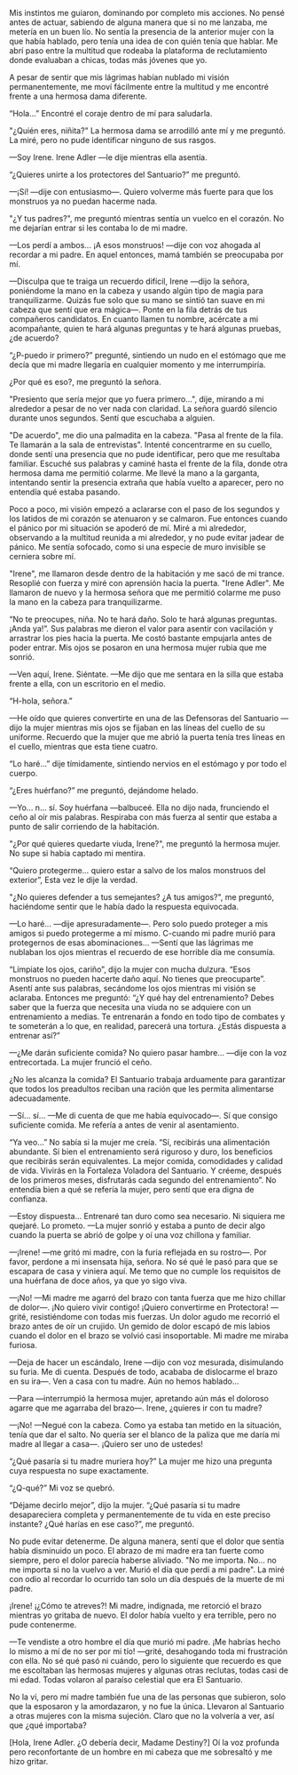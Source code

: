 
Mis instintos me guiaron, dominando por completo mis acciones. No pensé antes de actuar, sabiendo de alguna manera que si no me lanzaba, me metería en un buen lío. No sentía la presencia de la anterior mujer con la que había hablado, pero tenía una idea de con quién tenía que hablar. Me abrí paso entre la multitud que rodeaba la plataforma de reclutamiento donde evaluaban a chicas, todas más jóvenes que yo.

A pesar de sentir que mis lágrimas habían nublado mi visión permanentemente, me moví fácilmente entre la multitud y me encontré frente a una hermosa dama diferente.

“Hola…” Encontré el coraje dentro de mí para saludarla.

"¿Quién eres, niñita?" La hermosa dama se arrodilló ante mí y me preguntó. La miré, pero no pude identificar ninguno de sus rasgos.

—Soy Irene. Irene Adler —le dije mientras ella asentía.

“¿Quieres unirte a los protectores del Santuario?” me preguntó.

—¡Sí! —dije con entusiasmo—. Quiero volverme más fuerte para que los monstruos ya no puedan hacerme nada.

"¿Y tus padres?", me preguntó mientras sentía un vuelco en el corazón. No me dejarían entrar si les contaba lo de mi madre.

—Los perdí a ambos... ¡A esos monstruos! —dije con voz ahogada al recordar a mi padre. En aquel entonces, mamá también se preocupaba por mí.

—Disculpa que te traiga un recuerdo difícil, Irene —dijo la señora, poniéndome la mano en la cabeza y usando algún tipo de magia para tranquilizarme. Quizás fue solo que su mano se sintió tan suave en mi cabeza que sentí que era mágica—. Ponte en la fila detrás de tus compañeros candidatos. En cuanto llamen tu nombre, acércate a mi acompañante, quien te hará algunas preguntas y te hará algunas pruebas, ¿de acuerdo?

“¿P-puedo ir primero?” pregunté, sintiendo un nudo en el estómago que me decía que mi madre llegaría en cualquier momento y me interrumpiría.

¿Por qué es eso?, me preguntó la señora.

"Presiento que sería mejor que yo fuera primero...", dije, mirando a mi alrededor a pesar de no ver nada con claridad. La señora guardó silencio durante unos segundos. Sentí que escuchaba a alguien.

"De acuerdo", me dio una palmadita en la cabeza. "Pasa al frente de la fila. Te llamarán a la sala de entrevistas". Intenté concentrarme en su cuello, donde sentí una presencia que no pude identificar, pero que me resultaba familiar. Escuché sus palabras y caminé hasta el frente de la fila, donde otra hermosa dama me permitió colarme. Me llevé la mano a la garganta, intentando sentir la presencia extraña que había vuelto a aparecer, pero no entendía qué estaba pasando.

Poco a poco, mi visión empezó a aclararse con el paso de los segundos y los latidos de mi corazón se atenuaron y se calmaron. Fue entonces cuando el pánico por mi situación se apoderó de mí. Miré a mi alrededor, observando a la multitud reunida a mi alrededor, y no pude evitar jadear de pánico. Me sentía sofocado, como si una especie de muro invisible se cerniera sobre mí.

"Irene", me llamaron desde dentro de la habitación y me sacó de mi trance. Resoplié con fuerza y ​​miré con aprensión hacia la puerta. "Irene Adler". Me llamaron de nuevo y la hermosa señora que me permitió colarme me puso la mano en la cabeza para tranquilizarme.

“No te preocupes, niña. No te hará daño. Solo te hará algunas preguntas. ¡Anda ya!”. Sus palabras me dieron el valor para asentir con vacilación y arrastrar los pies hacia la puerta. Me costó bastante empujarla antes de poder entrar. Mis ojos se posaron en una hermosa mujer rubia que me sonrió.

—Ven aquí, Irene. Siéntate. —Me dijo que me sentara en la silla que estaba frente a ella, con un escritorio en el medio.

“H-hola, señora.”

—He oído que quieres convertirte en una de las Defensoras del Santuario —dijo la mujer mientras mis ojos se fijaban en las líneas del cuello de su uniforme. Recuerdo que la mujer que me abrió la puerta tenía tres líneas en el cuello, mientras que esta tiene cuatro.

“Lo haré…” dije tímidamente, sintiendo nervios en el estómago y por todo el cuerpo.

“¿Eres huérfano?” me preguntó, dejándome helado.

—Yo... n... sí. Soy huérfana —balbuceé. Ella no dijo nada, frunciendo el ceño al oír mis palabras. Respiraba con más fuerza al sentir que estaba a punto de salir corriendo de la habitación.

"¿Por qué quieres quedarte viuda, Irene?", me preguntó la hermosa mujer. No supe si había captado mi mentira.

“Quiero protegerme… quiero estar a salvo de los malos monstruos del exterior”, Esta vez le dije la verdad.

"¿No quieres defender a tus semejantes? ¿A tus amigos?", me preguntó, haciéndome sentir que le había dado la respuesta equivocada.

—Lo haré... —dije apresuradamente—. Pero solo puedo proteger a mis amigos si puedo protegerme a mí mismo. C-cuando mi padre murió para protegernos de esas abominaciones... —Sentí que las lágrimas me nublaban los ojos mientras el recuerdo de ese horrible día me consumía.

“Límpiate los ojos, cariño”, dijo la mujer con mucha dulzura. “Esos monstruos no pueden hacerte daño aquí. No tienes que preocuparte”. Asentí ante sus palabras, secándome los ojos mientras mi visión se aclaraba. Entonces me preguntó: “¿Y qué hay del entrenamiento? Debes saber que la fuerza que necesita una viuda no se adquiere con un entrenamiento a medias. Te entrenarán a fondo en todo tipo de combates y te someterán a lo que, en realidad, parecerá una tortura. ¿Estás dispuesta a entrenar así?”

—¿Me darán suficiente comida? No quiero pasar hambre... —dije con la voz entrecortada. La mujer frunció el ceño.

¿No les alcanza la comida? El Santuario trabaja arduamente para garantizar que todos los preadultos reciban una ración que les permita alimentarse adecuadamente.

—Sí... sí... —Me di cuenta de que me había equivocado—. Sí que consigo suficiente comida. Me refería a antes de venir al asentamiento.

“Ya veo…” No sabía si la mujer me creía. “Sí, recibirás una alimentación abundante. Si bien el entrenamiento será riguroso y duro, los beneficios que recibirás serán equivalentes. La mejor comida, comodidades y calidad de vida. Vivirás en la Fortaleza Voladora del Santuario. Y créeme, después de los primeros meses, disfrutarás cada segundo del entrenamiento”. No entendía bien a qué se refería la mujer, pero sentí que era digna de confianza.

—Estoy dispuesta... Entrenaré tan duro como sea necesario. Ni siquiera me quejaré. Lo prometo. —La mujer sonrió y estaba a punto de decir algo cuando la puerta se abrió de golpe y oí una voz chillona y familiar.

—¡Irene! —me gritó mi madre, con la furia reflejada en su rostro—. Por favor, perdone a mi insensata hija, señora. No sé qué le pasó para que se escapara de casa y viniera aquí. Me temo que no cumple los requisitos de una huérfana de doce años, ya que yo sigo viva.

—¡No! —Mi madre me agarró del brazo con tanta fuerza que me hizo chillar de dolor—. ¡No quiero vivir contigo! ¡Quiero convertirme en Protectora! —grité, resistiéndome con todas mis fuerzas. Un dolor agudo me recorrió el brazo antes de oír un crujido. Un gemido de dolor escapó de mis labios cuando el dolor en el brazo se volvió casi insoportable. Mi madre me miraba furiosa.

—Deja de hacer un escándalo, Irene —dijo con voz mesurada, disimulando su furia. Me di cuenta. Después de todo, acababa de dislocarme el brazo en su ira—. Ven a casa con tu madre. Aún no hemos hablado...

—Para —interrumpió la hermosa mujer, apretando aún más el doloroso agarre que me agarraba del brazo—. Irene, ¿quieres ir con tu madre?

—¡No! —Negué con la cabeza. Como ya estaba tan metido en la situación, tenía que dar el salto. No quería ser el blanco de la paliza que me daría mi madre al llegar a casa—. ¡Quiero ser uno de ustedes!

“¿Qué pasaría si tu madre muriera hoy?” La mujer me hizo una pregunta cuya respuesta no supe exactamente.

“¿Q-qué?” Mi voz se quebró.

“Déjame decirlo mejor”, dijo la mujer. “¿Qué pasaría si tu madre desapareciera completa y permanentemente de tu vida en este preciso instante? ¿Qué harías en ese caso?”, me preguntó.

No pude evitar detenerme. De alguna manera, sentí que el dolor que sentía había disminuido un poco. El abrazo de mi madre era tan fuerte como siempre, pero el dolor parecía haberse aliviado. "No me importa. No... no me importa si no la vuelvo a ver. Murió el día que perdí a mi padre". La miré con odio al recordar lo ocurrido tan solo un día después de la muerte de mi padre.

¡Irene! ¡¿Cómo te atreves?! Mi madre, indignada, me retorció el brazo mientras yo gritaba de nuevo. El dolor había vuelto y era terrible, pero no pude contenerme.

—Te vendiste a otro hombre el día que murió mi padre. ¡Me habrías hecho lo mismo a mí de no ser por mi tío! —grité, desahogando toda mi frustración con ella. No sé qué pasó ni cuándo, pero lo siguiente que recuerdo es que me escoltaban las hermosas mujeres y algunas otras reclutas, todas casi de mi edad. Todas volaron al paraíso celestial que era El Santuario.

No la vi, pero mi madre también fue una de las personas que subieron, solo que la esposaron y la amordazaron, y no fue la única. Llevaron al Santuario a otras mujeres con la misma sujeción. Claro que no la volvería a ver, así que ¿qué importaba?

[Hola, Irene Adler. ¿O debería decir, Madame Destiny?] Oí la voz profunda pero reconfortante de un hombre en mi cabeza que me sobresaltó y me hizo gritar.